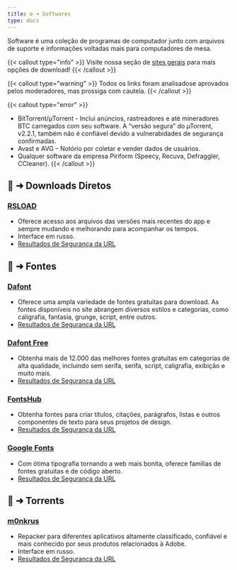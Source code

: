 ```yaml
---
title: ⚙️ ➜ Softwares
type: docs
---
```

Software é uma coleção de programas de computador junto com arquivos de suporte e informações voltadas mais para computadores de mesa.

{{< callout type="info" >}}
Visite nossa seção de [sites gerais](~/sites-geral) para mais opções de download!
{{< /callout >}}

{{< callout type="warning" >}}
Todos os links foram analisados ​​e aprovados pelos moderadores, mas prossiga com cautela.
{{< /callout >}}

{{< callout type="error" >}}
- BitTorrent/μTorrent - Inclui anúncios, rastreadores e até mineradores BTC carregados com seu software. A “versão segura” do µTorrent, v2.2.1, também não é confiável devido a vulnerabidades de segurança confirmadas.
- Avast e AVG – Notório por coletar e vender dados de usuários.
- Qualquer software da empresa Piriform (Speecy, Recuva, Defraggler, CCleaner).
{{< /callout >}}

## 📑 ➜ Downloads Diretos

### [RSLOAD](https://rsload.net/)
- Oferece acesso aos arquivos das versões mais recentes do app e sempre mudando e melhorando para acompanhar os tempos.
- Interface em russo.
- [Resultados de Segurança da URL](https://www.urlvoid.com/scan/rsload.net/)
 
## 📑 ➜ Fontes

### [Dafont](https://www.dafont.com/)
- Oferece uma ampla variedade de fontes gratuitas para download. As fontes disponíveis no site abrangem diversos estilos e categorias, como caligrafia, fantasia, grunge, script, entre outros.
- [Resultados de Segurança da URL](https://www.urlvoid.com/scan/dafont.com/)
### [Dafont Free](https://www.dafontfree.io/)
- Obtenha mais de 12.000 das melhores fontes gratuitas em categorias de alta qualidade, incluindo sem serifa, serifa, script, caligrafia, exibição e muito mais.
- [Resultados de Segurança da URL](https://www.urlvoid.com/scan/dafontfree.io/)
### [FontsHub](https://fontshub.pro/)
- Obtenha fontes para criar títulos, citações, parágrafos, listas e outros componentes de texto para seus projetos de design.
- [Resultados de Segurança da URL](https://www.urlvoid.com/scan/fontshub.pro/)
### [Google Fonts](https://fonts.google.com/)
- Com ótima tipografia tornando a web mais bonita, oferece famílias de fontes gratuitas e de código aberto.
- [Resultados de Segurança da URL](https://www.urlvoid.com/scan/fonts.google.com/)
 
## 🧲 ➜ Torrents

### [m0nkrus](https://w14.monkrus.ws/)
- Repacker para diferentes aplicativos altamente classificado, confiável e mais conhecido por seus produtos relacionados à Adobe.
- Interface em russo.
- [Resultados de Segurança da URL](https://www.urlvoid.com/scan/w14.monkrus.ws/)